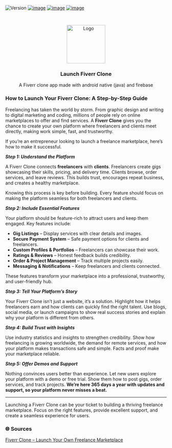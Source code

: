 ![Version](https://img.shields.io/badge/version-4.0.0-blue.svg?cacheSeconds=2592000)
[![image](https://img.shields.io/badge/Twitter-1DA1F2?style=for-the-badge&logo=twitter&logoColor=white)](https://twitter.com/oyelabs?lang=en)
[![image](https://img.shields.io/badge/Instagram-E4405F?style=for-the-badge&logo=instagram&logoColor=white)](https://www.instagram.com/myoyelabs/)
[![image](https://img.shields.io/badge/YouTube-FF0000?style=for-the-badge&logo=youtube&logoColor=white)](https://youtube.com/@oyelabs9119?si=jpMaBUfNigpVCjuf)

<!-- PROJECT LOGO -->
<br />
<p align="center">
  <a href="https://oyelabs.com/indriver-clone-app-development/">
    <img src="https://oyelabs.com/wp-content/uploads/2024/12/Readymade-Fiverr-Clone-Script.jpg" alt="Logo" width="120" height="120">
  </a>

  <h3 align="center">Launch Fiverr Clone</h3>

  <p align="center">
    A Fiverr clone app made with android native (java) and firebase
    <br />

### How to Launch Your Fiverr Clone: A Step-by-Step Guide ###

Freelancing has taken the world by storm. From graphic design and writing to digital marketing and coding, millions of people rely on online marketplaces to offer and find services. A **Fiverr Clone** gives you the chance to create your own platform where freelancers and clients meet directly, making work simple, fast, and trustworthy.  

If you’re an entrepreneur looking to launch a freelance marketplace, here’s how to make it successful.  

***Step 1: Understand the Platform***  

A Fiverr Clone connects **freelancers** with **clients**. Freelancers create gigs showcasing their skills, pricing, and delivery time. Clients browse, order services, and leave reviews. This builds trust, encourages repeat business, and creates a healthy marketplace.  

Knowing this process is key before building. Every feature should focus on making the platform seamless for both freelancers and clients.  

***Step 2: Include Essential Features***  

Your platform should be feature-rich to attract users and keep them engaged. Key features include:  

- **Gig Listings** – Display services with clear details and images.  
- **Secure Payment System** – Safe payment options for clients and freelancers.  
- **Custom Profiles & Portfolios** – Freelancers can showcase their work.  
- **Ratings & Reviews** – Honest feedback builds credibility.  
- **Order & Project Management** – Track multiple projects easily.  
- **Messaging & Notifications** – Keep freelancers and clients connected.  

These features transform your marketplace into a professional, trustworthy, and user-friendly hub.  

***Step 3: Tell Your Platform’s Story***  

Your Fiverr Clone isn’t just a website, it’s a solution. Highlight how it helps freelancers earn and how clients can quickly find the right talent. Use blogs, social media, or launch campaigns to show real success stories and explain why your platform is different from others.  

***Step 4: Build Trust with Insights***  

Use industry statistics and insights to strengthen credibility. Show how freelancing is growing worldwide, the demand for remote services, and how your platform makes transactions safe and simple. Facts and proof make your marketplace reliable.  

***Step 5: Offer Demos and Support***  

Nothing convinces users better than experience. Let new users explore your platform with a demo or free trial. Show them how to post gigs, order services, and track projects. **We’re here 365 days a year with updates and support, so your platform never misses a beat.**  

---

Launching a Fiverr Clone can be your ticket to building a thriving freelance marketplace. Focus on the right features, provide excellent support, and create a seamless experience for users.  

### 🌐 Sources  

[Fiverr Clone – Launch Your Own Freelance Marketplace](https://oyelabs.com/fiverr-clone/)
<p>

